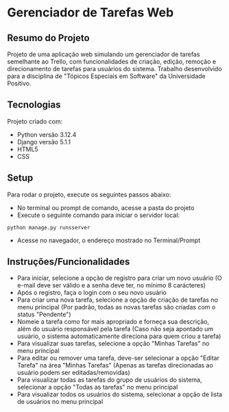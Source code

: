 # Gerenciador de Tarefas Web

## Resumo do Projeto
Projeto de uma aplicação web simulando um gerenciador de tarefas semelhante ao Trello, com
funcionalidades de criação, edição, remoção e direcionamento de tarefas para usuários do sistema.
Trabalho desenvolvido para a disciplina de "Tópicos Especiais em Software" da Universidade Positivo.

## Tecnologias
Projeto criado com:
* Python versão 3.12.4
* Django versão 5.1.1
* HTML5
* CSS

## Setup
Para rodar o projeto, execute os seguintes passos abaixo:
* No terminal ou prompt de comando, acesse a pasta do projeto
* Execute o seguinte comando para iniciar o servidor local:
```
python manage.py runsserver
```
* Acesse no navegador, o endereço mostrado no Terminal/Prompt

## Instruções/Funcionalidades
* Para iniciar, selecione a opção de registro para criar um novo usuário
  (O e-mail deve ser válido e a senha deve ter, no mínimo 8 carácteres)
* Após o registro, faça o login com o seu novo usuário
* Para criar uma nova tarefa, selecione a opção de criação de tarefas no menu principal
  (Por padrão, todas as novas tarefas são criadas com o status "Pendente")
* Nomeie a tarefa como for mais apropriado e forneça sua descrição, além do usuário responsável pela tarefa
  (Caso não seja apontado um usuário, o sistema automaticamente direciona para quem criou a tarefa)
* Para visualizar suas tarefas, selecione a opção "Minhas Tarefas" no menu principal
* Para editar ou remover uma tarefa, deve-ser selecionar a opção "Editar Tarefa" na área "Minhas Tarefas"
  (Apenas as tarefas direcionadas ao usuário podem ser editadas/removidas)
* Para visualizar todas as tarefas do grupo de usuários do sistema, selecionar a opção "Todas as tarefas" no menu principal
* Para visualizar todos os usuários do sistema, selecionar a opção de lista de usuários no menu principal
